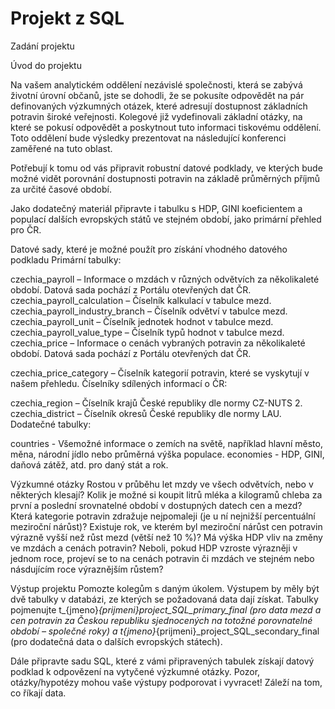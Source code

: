 # Projekt z SQL

Zadání projektu

Úvod do projektu

Na vašem analytickém oddělení nezávislé společnosti, která se zabývá životní úrovní občanů, jste se dohodli, že se pokusíte odpovědět na pár definovaných výzkumných otázek, které adresují dostupnost základních potravin široké veřejnosti. Kolegové již vydefinovali základní otázky, na které se pokusí odpovědět a poskytnout tuto informaci tiskovému oddělení. Toto oddělení bude výsledky prezentovat na následující konferenci zaměřené na tuto oblast.

Potřebují k tomu od vás připravit robustní datové podklady, ve kterých bude možné vidět porovnání dostupnosti potravin na základě průměrných příjmů za určité časové období.

Jako dodatečný materiál připravte i tabulku s HDP, GINI koeficientem a populací dalších evropských států ve stejném období, jako primární přehled pro ČR.

Datové sady, které je možné použít pro získání vhodného datového podkladu
Primární tabulky:

czechia_payroll – Informace o mzdách v různých odvětvích za několikaleté období. Datová sada pochází z Portálu otevřených dat ČR.
czechia_payroll_calculation – Číselník kalkulací v tabulce mezd.
czechia_payroll_industry_branch – Číselník odvětví v tabulce mezd.
czechia_payroll_unit – Číselník jednotek hodnot v tabulce mezd.
czechia_payroll_value_type – Číselník typů hodnot v tabulce mezd.
czechia_price – Informace o cenách vybraných potravin za několikaleté období. Datová sada pochází z Portálu otevřených dat ČR.

czechia_price_category – Číselník kategorií potravin, které se vyskytují v našem přehledu.
Číselníky sdílených informací o ČR:

czechia_region – Číselník krajů České republiky dle normy CZ-NUTS 2.
czechia_district – Číselník okresů České republiky dle normy LAU.
Dodatečné tabulky:

countries - Všemožné informace o zemích na světě, například hlavní město, měna, národní jídlo nebo průměrná výška populace.
economies - HDP, GINI, daňová zátěž, atd. pro daný stát a rok.

Výzkumné otázky
Rostou v průběhu let mzdy ve všech odvětvích, nebo v některých klesají?
Kolik je možné si koupit litrů mléka a kilogramů chleba za první a poslední srovnatelné období v dostupných datech cen a mezd?
Která kategorie potravin zdražuje nejpomaleji (je u ní nejnižší percentuální meziroční nárůst)?
Existuje rok, ve kterém byl meziroční nárůst cen potravin výrazně vyšší než růst mezd (větší než 10 %)?
Má výška HDP vliv na změny ve mzdách a cenách potravin? Neboli, pokud HDP vzroste výrazněji v jednom roce, projeví se to na cenách potravin či mzdách ve stejném nebo násdujícím roce výraznějším růstem?

Výstup projektu
Pomozte kolegům s daným úkolem. Výstupem by měly být dvě tabulky v databázi, ze kterých se požadovaná data dají získat. Tabulky pojmenujte t_{jmeno}_{prijmeni}_project_SQL_primary_final (pro data mezd a cen potravin za Českou republiku sjednocených na totožné porovnatelné období – společné roky) a t_{jmeno}_{prijmeni}_project_SQL_secondary_final (pro dodatečná data o dalších evropských státech).

Dále připravte sadu SQL, které z vámi připravených tabulek získají datový podklad k odpovězení na vytyčené výzkumné otázky. Pozor, otázky/hypotézy mohou vaše výstupy podporovat i vyvracet! Záleží na tom, co říkají data.
